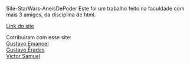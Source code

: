 Site-StarWars-AneisDePoder
Este foi um trabalho feito na faculdade com mais 3 amigos, da disciplina de html.

<a href="https://sytlernaraki.github.io/Site-StarWars-AneisDePoder/Index.html"> Link do site </a>

Cotribuíram com esse site: 
<a href="https://github.com/GustavoAdornelas"> 
  <br>Gustavo Emanoel </a>
<a href="https://github.com/Gustavo-erades"> 
  <br>Gustavo Êrades</a>
<a href="https://github.com/Aluno18"> 
  <br>Victor Samuel </a>

